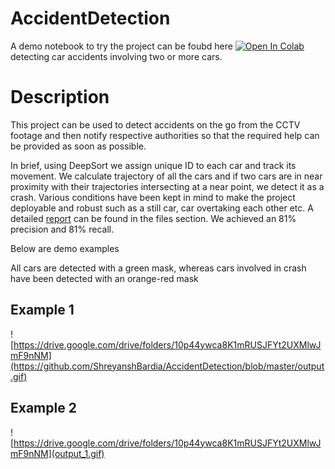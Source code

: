 # AccidentDetection

A demo notebook to try the project can be foubd here <a href="https://colab.research.google.com/github/ShreyanshBardia/AccidentDetection/blob/master/crash_detection.ipynb">
  <img src="https://colab.research.google.com/assets/colab-badge.svg" alt="Open In Colab"/> 
</a> detecting car accidents involving two or more cars.

# Description

This project can be used to detect accidents on the go from the CCTV footage and then notify respective authorities so that the required help can be provided as soon as possible.

In brief, using DeepSort we assign unique ID to each car and track its movement. We calculate trajectory of all the cars and if two cars are in near proximity with their trajectories intersecting at a near point, we detect it as a crash. Various conditions have been kept in mind to make the project deployable and robust such as a still car, car overtaking each other etc. A detailed [report](https://github.com/ShreyanshBardia/AccidentDetection/blob/master/Accident%20Detection_git.pdf) can be found in the files section. We achieved an 81% precision and 81% recall. 

Below are demo examples

All cars are detected with a green mask, whereas cars involved in crash have been detected with an orange-red mask

## Example 1

![https://drive.google.com/drive/folders/10p44ywca8K1mRUSJFYt2UXMlwJmF9nNM](https://github.com/ShreyanshBardia/AccidentDetection/blob/master/output.gif)

## Example 2

![https://drive.google.com/drive/folders/10p44ywca8K1mRUSJFYt2UXMlwJmF9nNM](output_1.gif)

